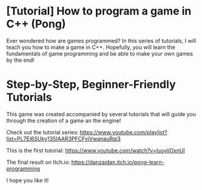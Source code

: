 # [Tutorial] How to program a game in C++ (Pong)
Ever wondered how are games programmed? In this series of tutorials, I will teach you how to make a game in C++. Hopefully, you will learn the fundamentals of game programming and be able to make your own games by the end!

# Step-by-Step, Beginner-Friendly Tutorials
This game was created accompanied by several tutorials that will guide you through the creation of a game an the engine!

Check out the tutorial series:
https://www.youtube.com/playlist?list=PL7Ej6SUky135IAAR3PFCFyiVwanauRqj3

This is the first tutorial:
https://www.youtube.com/watch?v=luuyjjOxnUI

The final result on Itch.io:
https://danzaidan.itch.io/pong-learn-programming


I hope you like it!
